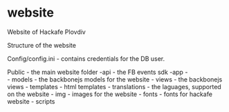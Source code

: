 website
=======

Website of Hackafe Plovdiv

Structure of the website

Config/config.ini - contains credentials for the DB user. 

Public - the main website folder
	-api - the FB events sdk
	-app - 	
		- models - the backbonejs models for the website
		- views - the backbonejs views
		- templates - html templates
		- translations - the laguages, supported on the website
		- img - images for the website
		- fonts - fonts for hackafe website
		- scripts
		
